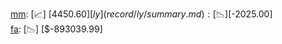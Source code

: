 [mm](record/mm/summary.md): [📈] [$4450.60]  
[ly](record/ly/summary.md): [📉] [$-2025.00]  
[fa](record/fa/summary.md): [📉] [$-893039.99]  
